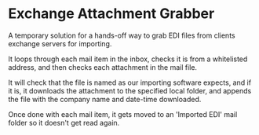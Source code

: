 # Exchange Attachment Grabber

A temporary solution for a hands-off way to grab EDI files from clients exchange servers for importing.

It loops through each mail item in the inbox, checks it is from a whitelisted address, and then checks each attachment in the mail file. 

It will check that the file is named as our importing software expects, and if it is, it downloads the attachment to the specified local folder, and appends the file with the company name and date-time downloaded.

Once done with each mail item, it gets moved to an 'Imported EDI' mail folder so it doesn't get read again.